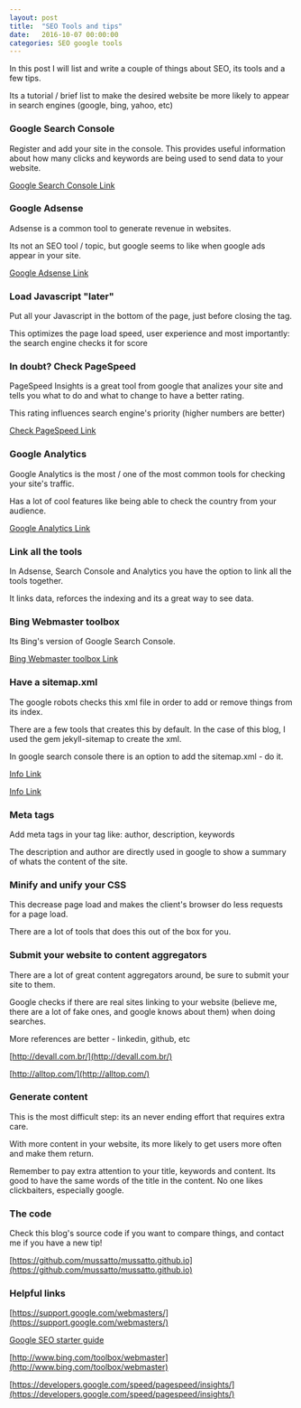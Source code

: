 ```yaml
---
layout: post
title:  "SEO Tools and tips"
date:   2016-10-07 00:00:00
categories: SEO google tools
---
```


In this post I will list and write a couple of things about SEO, its tools and a few tips.

Its a tutorial / brief list to make the desired website be more likely to appear in search engines (google, bing, yahoo, etc)

### Google Search Console

Register and add your site in the console. This provides useful information about how many clicks and keywords are being used to send data to your website.

[Google Search Console Link](https://www.google.com/webmasters/)

### Google Adsense

Adsense is a common tool to generate revenue in websites.

Its not an SEO tool / topic, but google seems to like when google ads appear in your site.

[Google Adsense Link](https://www.google.com/adsense/app)

### Load Javascript "later"

Put all your Javascript in the bottom of the page, just before closing the </body> tag.

This optimizes the page load speed, user experience and most importantly: the search engine checks it for score

### In doubt? Check PageSpeed

PageSpeed Insights is a great tool from google that analizes your site and tells you what to do and what to change to have a better rating.

This rating influences search engine's priority (higher numbers are better)

[Check PageSpeed Link](https://developers.google.com/speed/pagespeed/insights/)

### Google Analytics

Google Analytics is the most / one of the most common tools for checking your site's traffic.

Has a lot of cool features like being able to check the country from your audience.

[Google Analytics Link](https://www.google.com/analytics/)

### Link all the tools

In Adsense, Search Console and Analytics you have the option to link all the tools together.

It links data, reforces the indexing and its a great way to see data.

### Bing Webmaster toolbox

Its Bing's version of Google Search Console.

[Bing Webmaster toolbox Link](http://www.bing.com/toolbox/webmaster)

### Have a sitemap.xml

The google robots checks this xml file in order to add or remove things from its index.

There are a few tools that creates this by default. In the case of this blog, I used the gem jekyll-sitemap to create the xml.

In google search console there is an option to add the sitemap.xml - do it.

[Info Link](http://www.sitemaps.org/protocol.html)

[Info Link](https://en.wikipedia.org/wiki/Sitemaps)

### Meta tags

Add meta tags in your <head> tag like: author, description, keywords

The description and author are directly used in google to show a summary of whats the content of the site.

### Minify and unify your CSS

This decrease page load and makes the client's browser do less requests for a page load.

There are a lot of tools that does this out of the box for you.

### Submit your website to content aggregators

There are a lot of great content aggregators around, be sure to submit your site to them.

Google checks if there are real sites linking to your website (believe me, there are a lot of fake ones, and google knows about them) when doing searches.

More references are better - linkedin, github, etc

[http://devall.com.br/](http://devall.com.br/)

[http://alltop.com/](http://alltop.com/)

### Generate content

This is the most difficult step: its an never ending effort that requires extra care.

With more content in your website, its more likely to get users more often and make them return.

Remember to pay extra attention to your title, keywords and content. Its good to have the same words of the title in the content. No one likes clickbaiters, especially google.

### The code

Check this blog's source code if you want to compare things, and contact me if you have a new tip!

[https://github.com/mussatto/mussatto.github.io](https://github.com/mussatto/mussatto.github.io)

### Helpful links

[https://support.google.com/webmasters/](https://support.google.com/webmasters/)

[Google SEO starter guide](https://static.googleusercontent.com/media/www.google.com/pt-BR//webmasters/docs/search-engine-optimization-starter-guide.pdf)

[http://www.bing.com/toolbox/webmaster](http://www.bing.com/toolbox/webmaster)

[https://developers.google.com/speed/pagespeed/insights/](https://developers.google.com/speed/pagespeed/insights/)
